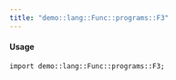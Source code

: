 ```yaml
---
title: "demo::lang::Func::programs::F3"
---
```


#### Usage

`import demo::lang::Func::programs::F3;`


